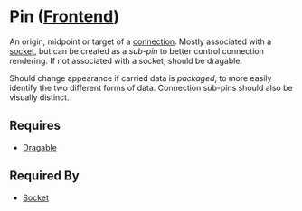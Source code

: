 # Pin ([Frontend](../../frontend.md))

An origin, midpoint or target of a [connection](./connection.md). Mostly associated with a [socket](./socket.md), but can be created as a *sub-pin* to better control connection rendering. If not associated with a socket, should be dragable.

Should change appearance if carried data is *packaged*, to more easily identify the two different forms of data. Connection sub-pins should also be visually distinct.

## Requires

- [Dragable](../../properties/dragable/dragable.md)

## Required By

- [Socket](./socket.md)
